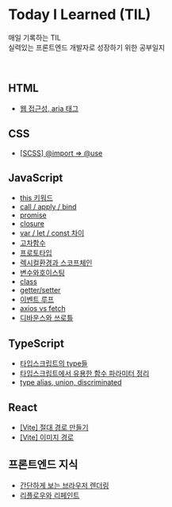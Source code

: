 # Today I Learned (TIL)


매일 기록하는 TIL
<br>
실력있는 프론트엔드 개발자로 성장하기 위한 공부일지

<br>

## HTML
- [웹 접근성, aria 태그](/HTML/aria.md)

## CSS
- [[SCSS] @import => @use](/CSS/use.md)

## JavaScript
- [this 키워드](/JavaScript/this.md)
- [call / apply / bind](/JavaScript/callApplyBind.md)
- [promise](/JavaScript/promise.md)
- [closure](/JavaScript/closure.md)
- [var / let / const 차이](/JavaScript/variable.md)
- [고차함수](/JavaScript/%EA%B3%A0%EC%B0%A8%ED%95%A8%EC%88%98.md)
- [프로토타입](/JavaScript/prototype.md)
- [렉시컬환경과 스코프체인](/JavaScript/%EB%A0%89%EC%8B%9C%EC%BB%AC%ED%99%98%EA%B2%BD_%EC%8A%A4%EC%BD%94%ED%94%84%EC%B2%B4%EC%9D%B8.md)
- [변수와호이스팅](/JavaScript/%EB%B3%80%EC%88%98%EC%99%80%ED%98%B8%EC%9D%B4%EC%8A%A4%ED%8C%85.md)
- [class](/JavaScript/class.md)
- [getter/setter](/JavaScript/getter_setter.md)
- [이벤트 루프](/JavaScript/eventLoop.md)
- [axios vs fetch](/JavaScript/axiosVsfetch.md)
- [디바운스와 쓰로틀](/JavaScript/%EB%94%94%EB%B0%94%EC%9A%B4%EC%8A%A4%EC%99%80%EC%93%B0%EB%A1%9C%ED%8B%80.md)

## TypeScript
- [타입스크립트의 type들](/TypeScript/types.md)
- [타입스크립트에서 유용한 함수 파라미터 정리](/TypeScript/parameter.md)
- [type alias, union, discriminated](/TypeScript/typeAlias.md)

## React
- [[Vite] 절대 경로 만들기](/React/vite/alias.md)
- [[Vite] 이미지 경로](/React/vite/loadImage.md)

## 프론트엔드 지식
- [간단하게 보는 브라우저 렌더링](/frontend/browser.md)
- [리플로우와 리페인트](/frontend/%EB%A6%AC%ED%94%8C%EB%A1%9C%EC%9A%B0%EC%99%80%EB%A6%AC%ED%8E%98%EC%9D%B8%ED%8A%B8.md)